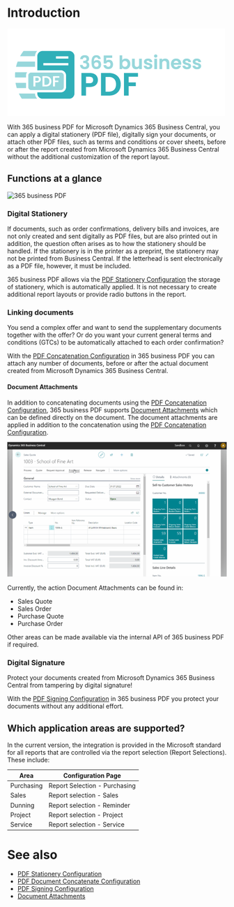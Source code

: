 # Introduction

![365 business PDF](/assets/images/365-business-pdf/logo.png)  

With 365 business PDF for Microsoft Dynamics 365 Business Central, you can apply a digital stationery (PDF file), digitally sign your documents, or attach other PDF files, such as terms and conditions or cover sheets, before or after the report created from Microsoft Dynamics 365 Business Central without the additional customization of the report layout.

## Functions at a glance

![365 business PDF](/assets/images/365-business-pdf/365businesspdf.gif)  

### Digital Stationery

If documents, such as order confirmations, delivery bills and invoices, are not only created and sent digitally as PDF files, but are also printed out in addition, the question often arises as to how the stationery should be handled. If the stationery is in the printer as a preprint, the stationery may not be printed from Business Central. If the letterhead is sent electronically as a PDF file, however, it must be included.

365 business PDF allows via the [PDF Stationery Configuration](stationery.md) the storage of stationery, which is automatically applied. It is not necessary to create additional report layouts or provide radio buttons in the report.

### Linking documents

You send a complex offer and want to send the supplementary documents together with the offer? Or do you want your current general terms and conditions (GTCs) to be automatically attached to each order confirmation? 

With the [PDF Concatenation Configuration](concatenate.md) in 365 business PDF you can attach any number of documents, before or after the actual document created from Microsoft Dynamics 365 Business Central.

#### Document Attachments

In addition to concatenating documents using the [PDF Concatenation Configuration](concatenate.md), 365 business PDF supports [Document Attachments](document-attachments.md) which can be defined directly on the document. The document attachments are applied in addition to the concatenation using the [PDF Concatenation Configuration](concatenate.md).

![365 business PDF - Document Attachments](/assets/images/365-business-pdf/365businesspdf-doc-attachments.gif)

Currently, the action Document Attachments can be found in:

 - Sales Quote
 - Sales Order
 - Purchase Quote
 - Purchase Order

Other areas can be made available via the internal API of 365 business PDF if required.

### Digital Signature

Protect your documents created from Microsoft Dynamics 365 Business Central from tampering by digital signature!

With the [PDF Signing Configuration](signing.md) in 365 business PDF you protect your documents without any additional effort.

## Which application areas are supported?

In the current version, the integration is provided in the Microsoft standard for all reports that are controlled via the report selection (Report Selections). These include:

| Area | Configuration Page |
| --- | --- |
| Purchasing | Report Selection - Purchasing |
| Sales | Report selection - Sales |
| Dunning | Report selection - Reminder |
| Project | Report selection - Project |
| Service | Report selection - Service |

# See also
 - [PDF Stationery Configuration](stationery.md)
 - [PDF Document Concatenate Configuration](concatenate.md)
 - [PDF Signing Configuration](signing.md)
 - [Document Attachments](document-attachments.md)